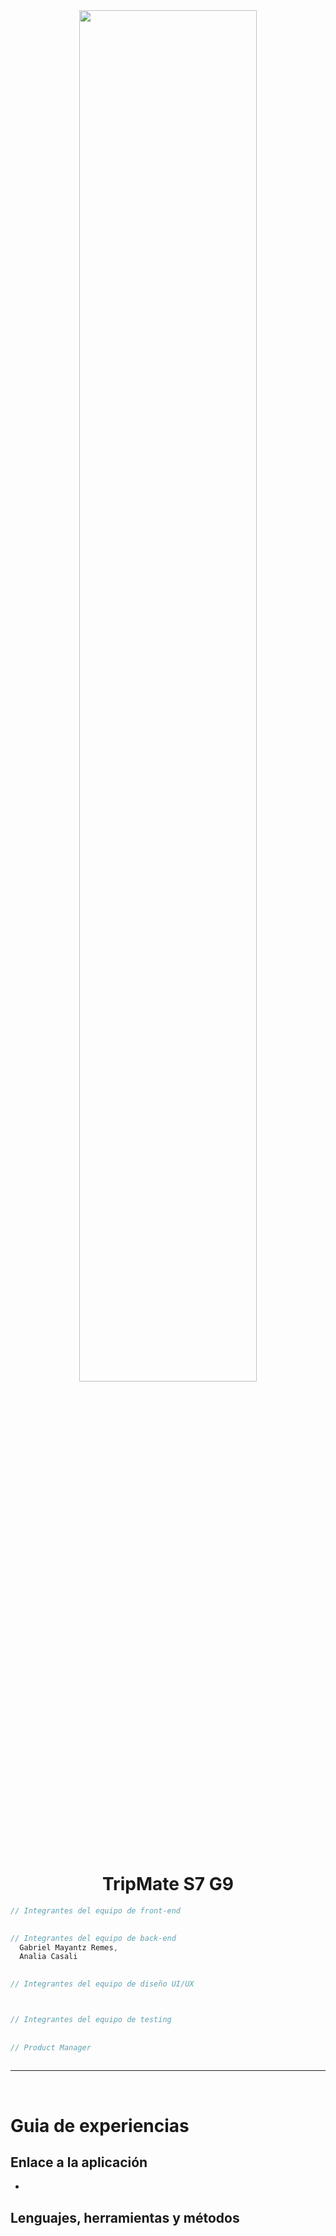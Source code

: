 <div align="center" width="50">
    <img src="./IMAGES/DINO_GIF.gif" width="75%"/>
</div><br/>

<h1 align="center">TripMate S7 G9</h1>

```java - react
// Integrantes del equipo de front-end
  

// Integrantes del equipo de back-end
  Gabriel Mayantz Remes,
  Analia Casali
  

// Integrantes del equipo de diseño UI/UX



// Integrantes del equipo de testing
  
  
// Product Manager
  

```
<hr></hr>

<br/>

# Guia de experiencias


## Enlace a la aplicación

- 

## Lenguajes, herramientas y métodos 
